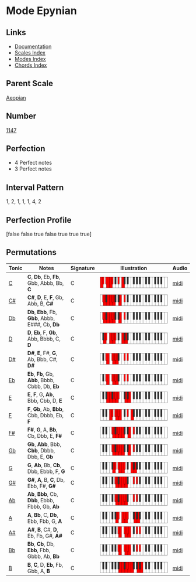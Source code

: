 # Mode Epynian

## Links

- [Documentation](index.md)
- [Scales Index](Scales.md)
- [Modes Index](Modes.md)
- [Chords Index](Chords.md)

## Parent Scale

[Aeopian](ScaleAeopian.md)

## Number

[1147](https://ianring.com/musictheory/scales/1147)

## Perfection

- 4 Perfect notes
- 3 Perfect notes

## Interval Pattern

1, 2, 1, 1, 1, 4, 2

## Perfection Profile

[false false true false true true true]

## Permutations

| Tonic | Notes | Signature | Illustration | Audio |
|-------|-------|-----------|--------------|-------|
| [C](ModeCNaturalEpynian.md) | **C**, **Db**, Eb, **Fb**, Gbb, Abbb, Bb, **C** | C | ![CNaturalEpynian](ModeCNaturalEpynian.png) | [midi](https://github.com/edipermadi/music/blob/main/docs/ModeCNaturalEpynian.mid?raw=true) |
| [C#](ModeCSharpEpynian.md) | **C#**, **D**, E, **F**, Gb, Abb, B, **C#** | C | ![CSharpEpynian](ModeCSharpEpynian.png) | [midi](https://github.com/edipermadi/music/blob/main/docs/ModeCSharpEpynian.mid?raw=true) |
| [Db](ModeDFlatEpynian.md) | **Db**, **Ebb**, Fb, **Gbb**, Abbb, E###, Cb, **Db** | C | ![DFlatEpynian](ModeDFlatEpynian.png) | [midi](https://github.com/edipermadi/music/blob/main/docs/ModeDFlatEpynian.mid?raw=true) |
| [D](ModeDNaturalEpynian.md) | **D**, **Eb**, F, **Gb**, Abb, Bbbb, C, **D** | C | ![DNaturalEpynian](ModeDNaturalEpynian.png) | [midi](https://github.com/edipermadi/music/blob/main/docs/ModeDNaturalEpynian.mid?raw=true) |
| [D#](ModeDSharpEpynian.md) | **D#**, **E**, F#, **G**, Ab, Bbb, C#, **D#** | C | ![DSharpEpynian](ModeDSharpEpynian.png) | [midi](https://github.com/edipermadi/music/blob/main/docs/ModeDSharpEpynian.mid?raw=true) |
| [Eb](ModeEFlatEpynian.md) | **Eb**, **Fb**, Gb, **Abb**, Bbbb, Cbbb, Db, **Eb** | C | ![EFlatEpynian](ModeEFlatEpynian.png) | [midi](https://github.com/edipermadi/music/blob/main/docs/ModeEFlatEpynian.mid?raw=true) |
| [E](ModeENaturalEpynian.md) | **E**, **F**, G, **Ab**, Bbb, Cbb, D, **E** | C | ![ENaturalEpynian](ModeENaturalEpynian.png) | [midi](https://github.com/edipermadi/music/blob/main/docs/ModeENaturalEpynian.mid?raw=true) |
| [F](ModeFNaturalEpynian.md) | **F**, **Gb**, Ab, **Bbb**, Cbb, Dbbb, Eb, **F** | C | ![FNaturalEpynian](ModeFNaturalEpynian.png) | [midi](https://github.com/edipermadi/music/blob/main/docs/ModeFNaturalEpynian.mid?raw=true) |
| [F#](ModeFSharpEpynian.md) | **F#**, **G**, A, **Bb**, Cb, Dbb, E, **F#** | C | ![FSharpEpynian](ModeFSharpEpynian.png) | [midi](https://github.com/edipermadi/music/blob/main/docs/ModeFSharpEpynian.mid?raw=true) |
| [Gb](ModeGFlatEpynian.md) | **Gb**, **Abb**, Bbb, **Cbb**, Dbbb, Dbb, E, **Gb** | C | ![GFlatEpynian](ModeGFlatEpynian.png) | [midi](https://github.com/edipermadi/music/blob/main/docs/ModeGFlatEpynian.mid?raw=true) |
| [G](ModeGNaturalEpynian.md) | **G**, **Ab**, Bb, **Cb**, Dbb, Ebbb, F, **G** | C | ![GNaturalEpynian](ModeGNaturalEpynian.png) | [midi](https://github.com/edipermadi/music/blob/main/docs/ModeGNaturalEpynian.mid?raw=true) |
| [G#](ModeGSharpEpynian.md) | **G#**, **A**, B, **C**, Db, Ebb, F#, **G#** | C | ![GSharpEpynian](ModeGSharpEpynian.png) | [midi](https://github.com/edipermadi/music/blob/main/docs/ModeGSharpEpynian.mid?raw=true) |
| [Ab](ModeAFlatEpynian.md) | **Ab**, **Bbb**, Cb, **Dbb**, Ebbb, Fbbb, Gb, **Ab** | C | ![AFlatEpynian](ModeAFlatEpynian.png) | [midi](https://github.com/edipermadi/music/blob/main/docs/ModeAFlatEpynian.mid?raw=true) |
| [A](ModeANaturalEpynian.md) | **A**, **Bb**, C, **Db**, Ebb, Fbb, G, **A** | C | ![ANaturalEpynian](ModeANaturalEpynian.png) | [midi](https://github.com/edipermadi/music/blob/main/docs/ModeANaturalEpynian.mid?raw=true) |
| [A#](ModeASharpEpynian.md) | **A#**, **B**, C#, **D**, Eb, Fb, G#, **A#** | C | ![ASharpEpynian](ModeASharpEpynian.png) | [midi](https://github.com/edipermadi/music/blob/main/docs/ModeASharpEpynian.mid?raw=true) |
| [Bb](ModeBFlatEpynian.md) | **Bb**, **Cb**, Db, **Ebb**, Fbb, Gbbb, Ab, **Bb** | C | ![BFlatEpynian](ModeBFlatEpynian.png) | [midi](https://github.com/edipermadi/music/blob/main/docs/ModeBFlatEpynian.mid?raw=true) |
| [B](ModeBNaturalEpynian.md) | **B**, **C**, D, **Eb**, Fb, Gbb, A, **B** | C | ![BNaturalEpynian](ModeBNaturalEpynian.png) | [midi](https://github.com/edipermadi/music/blob/main/docs/ModeBNaturalEpynian.mid?raw=true) |

